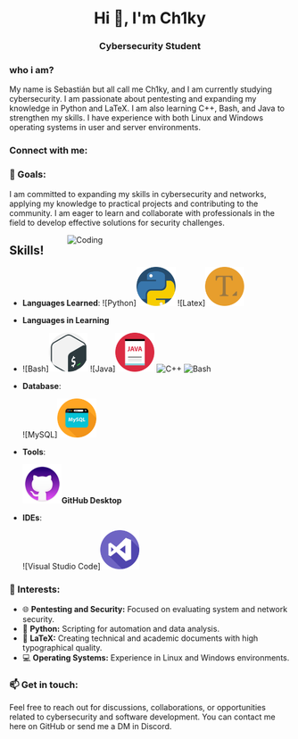 <h1 align="center">Hi 👋, I'm Ch1ky</h1>
<h3 align="center">Cybersecurity Student</h3>

### who i am?
My name is Sebastián but all call me Ch1ky, and I am currently studying cybersecurity. I am passionate about pentesting and expanding my knowledge in Python and LaTeX. I am also learning C++, Bash, and Java to strengthen my skills. I have experience with both Linux and Windows operating systems in user and server environments.

<h3 align="left">Connect with me:</h3>
<p align="left">
</p>

### 🌱 Goals:
I am committed to expanding my skills in cybersecurity and networks, applying my knowledge to practical projects and contributing to the community. I am eager to learn and collaborate with professionals in the field to develop effective solutions for security challenges.

<img align="right" alt="Coding" width="400" src="cyberhead.gif">

## Skills!
- **Languages Learned**:
  ![Python]<img src="python_919852 (2).png" alt="Python" width="70"/>
  ![Latex]<img src="text-editor_196308.png" alt="Bash" width="70"/>

- **Languages in Learning**
- ![Bash]<img src="gnu-bash_919837.png" alt="Bash" width="70"/>
  ![Java]<img src="file_10095507.png" alt="Bash" width="70"/>
  ![C++](https://img.shields.io/badge/C%2B%2B%20-%2300599C.svg?style=for-the-badge&logo=c%2B%2B&logoColor=white)
  ![Bash](https://www.vectorlogo.zone/logos/gnu_bash/gnu_bash-icon.svg)

- **Database**:
  
    ![MySQL]<img src="database_10124728.png" alt="Bash" width="70"/>


- **Tools**:

  <img src="1u671h0bmu13bfbm4klv6hc2rn-7a4fb512a5f1b1bc0e5d56faafa65081.png" alt="Bash" width="70"/>**GitHub Desktop**

- **IDEs**:
  
  ![Visual Studio Code]<img src="visual-studio.png" alt="Bash" width="70"/>

</details>

### 💼 Interests:
- 🌐 **Pentesting and Security:** Focused on evaluating system and network security.
- 🐍 **Python:** Scripting for automation and data analysis.
- 📄 **LaTeX:** Creating technical and academic documents with high typographical quality.
- 💻 **Operating Systems:** Experience in Linux and Windows environments.

### 📫 Get in touch:
Feel free to reach out for discussions, collaborations, or opportunities related to cybersecurity and software development. You can contact me here on GitHub or send me a DM in Discord.



